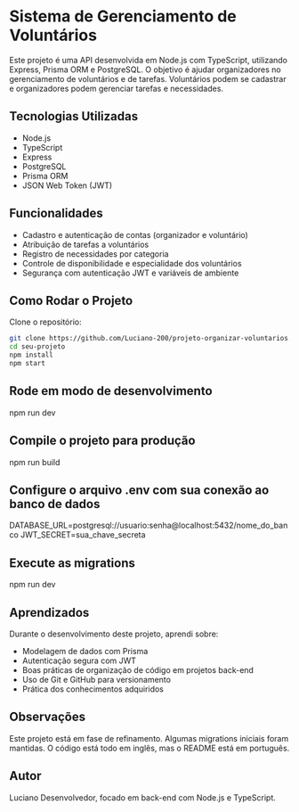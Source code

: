 # Sistema de Gerenciamento de Voluntários

Este projeto é uma API desenvolvida em Node.js com TypeScript, utilizando Express, Prisma ORM e PostgreSQL. O objetivo é ajudar organizadores no gerenciamento de voluntários e de tarefas. Voluntários podem se cadastrar e organizadores podem gerenciar tarefas e necessidades. 

## Tecnologias Utilizadas

- Node.js
- TypeScript
- Express
- PostgreSQL
- Prisma ORM
- JSON Web Token (JWT)

## Funcionalidades

- Cadastro e autenticação de contas (organizador e voluntário)
- Atribuição de tarefas a voluntários
- Registro de necessidades por categoria
- Controle de disponibilidade e especialidade dos voluntários
- Segurança com autenticação JWT e variáveis de ambiente

## Como Rodar o Projeto

Clone o repositório:
```bash
git clone https://github.com/Luciano-200/projeto-organizar-voluntarios.git
cd seu-projeto
npm install
npm start
```

##  Rode em modo de desenvolvimento

npm run dev

##  Compile o projeto para produção

npm run build

##  Configure o arquivo .env com sua conexão ao banco de dados

DATABASE_URL=postgresql://usuario:senha@localhost:5432/nome_do_banco
JWT_SECRET=sua_chave_secreta

##  Execute as migrations

npm run dev

## Aprendizados

Durante o desenvolvimento deste projeto, aprendi sobre:
- Modelagem de dados com Prisma
- Autenticação segura com JWT
- Boas práticas de organização de código em projetos back-end
- Uso de Git e GitHub para versionamento
- Prática dos conhecimentos adquiridos

## Observações

Este projeto está em fase de refinamento. Algumas migrations iniciais foram mantidas. O código está todo em inglês, mas o README está em português.

##  Autor

Luciano
Desenvolvedor, focado em back-end com Node.js e TypeScript. 
